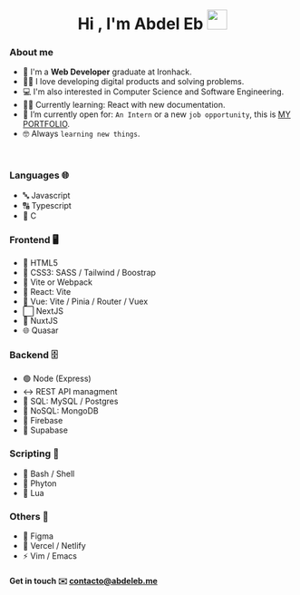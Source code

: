 <h1 align="center">Hi , I'm Abdel Eb <img src="https://media.giphy.com/media/hvRJCLFzcasrR4ia7z/giphy.gif" width="35"></h1>

### About me

- :school: I'm a <strong>Web Developer</strong> graduate at Ironhack.
- :technologist: I love developing digital products and solving problems.
- :computer: I'm also interested in Computer Science and Software Engineering.
- :student: Currently learning: React with new documentation.
- :thinking: I’m currently open for: `An Intern` or a new `job opportunity`, this is [MY PORTFOLIO](https://abdeleb.me/).
- :nerd_face: Always `learning new things`.

<br>

### Languages 🌐

- 🔤 Javascript
- 🔠 Typescript
- 📔 C

### Frontend 🖥️

- 📙 HTML5
- 🎨 CSS3: SASS / Tailwind / Boostrap
- 📒 Vite or Webpack
- 📘 React: Vite
- 📗 Vue: Vite / Pinia / Router / Vuex
- ⬜ NextJS
- 💠 NuxtJS
- 🌐 Quasar

### Backend 🗄️

- 🟢 Node (Express)
- ↔️ REST API managment
- 💾 SQL: MySQL / Postgres
- 🔀 NoSQL: MongoDB
- 📙 Firebase
- 📗 Supabase

### Scripting 📜

- 📜 Bash / Shell
- 🔘 Phyton
- 🔵 Lua

### Others 🔀

- 🌱 Figma
- 📙 Vercel / Netlify
- ⚡ Vim / Emacs

#### Get in touch ✉️ contacto@abdeleb.me
